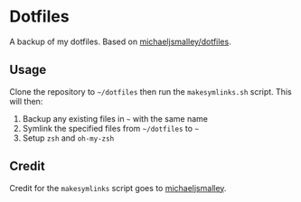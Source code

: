 # Dotfiles

A backup of my dotfiles. Based on [michaeljsmalley/dotfiles](https://github.com/michaeljsmalley/dotfiles).

## Usage

Clone the repository to `~/dotfiles` then run the `makesymlinks.sh` script. This will then:

1) Backup any existing files in `~` with the same name
2) Symlink the specified files from `~/dotfiles` to `~`
3) Setup `zsh` and `oh-my-zsh`

## Credit

Credit for the `makesymlinks` script goes to [michaeljsmalley](https://github.com/michaeljsmalley/dotfiles).
